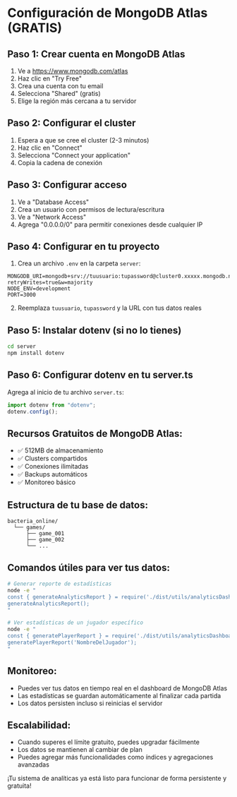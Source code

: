 # Configuración de MongoDB Atlas (GRATIS)

## Paso 1: Crear cuenta en MongoDB Atlas

1. Ve a https://www.mongodb.com/atlas
2. Haz clic en "Try Free"
3. Crea una cuenta con tu email
4. Selecciona "Shared" (gratis)
5. Elige la región más cercana a tu servidor

## Paso 2: Configurar el cluster

1. Espera a que se cree el cluster (2-3 minutos)
2. Haz clic en "Connect"
3. Selecciona "Connect your application"
4. Copia la cadena de conexión

## Paso 3: Configurar acceso

1. Ve a "Database Access"
2. Crea un usuario con permisos de lectura/escritura
3. Ve a "Network Access"
4. Agrega "0.0.0.0/0" para permitir conexiones desde cualquier IP

## Paso 4: Configurar en tu proyecto

1. Crea un archivo `.env` en la carpeta `server`:

```env
MONGODB_URI=mongodb+srv://tuusuario:tupassword@cluster0.xxxxx.mongodb.net/bacteria_online?retryWrites=true&w=majority
NODE_ENV=development
PORT=3000
```

2. Reemplaza `tuusuario`, `tupassword` y la URL con tus datos reales

## Paso 5: Instalar dotenv (si no lo tienes)

```bash
cd server
npm install dotenv
```

## Paso 6: Configurar dotenv en tu server.ts

Agrega al inicio de tu archivo `server.ts`:

```typescript
import dotenv from "dotenv";
dotenv.config();
```

## Recursos Gratuitos de MongoDB Atlas:

- ✅ 512MB de almacenamiento
- ✅ Clusters compartidos
- ✅ Conexiones ilimitadas
- ✅ Backups automáticos
- ✅ Monitoreo básico

## Estructura de tu base de datos:

```
bacteria_online/
  └── games/
      ├── game_001
      ├── game_002
      └── ...
```

## Comandos útiles para ver tus datos:

```bash
# Generar reporte de estadísticas
node -e "
const { generateAnalyticsReport } = require('./dist/utils/analyticsDashboard');
generateAnalyticsReport();
"

# Ver estadísticas de un jugador específico
node -e "
const { generatePlayerReport } = require('./dist/utils/analyticsDashboard');
generatePlayerReport('NombreDelJugador');
"
```

## Monitoreo:

- Puedes ver tus datos en tiempo real en el dashboard de MongoDB Atlas
- Las estadísticas se guardan automáticamente al finalizar cada partida
- Los datos persisten incluso si reinicias el servidor

## Escalabilidad:

- Cuando superes el límite gratuito, puedes upgradar fácilmente
- Los datos se mantienen al cambiar de plan
- Puedes agregar más funcionalidades como índices y agregaciones avanzadas

¡Tu sistema de analíticas ya está listo para funcionar de forma persistente y gratuita!
